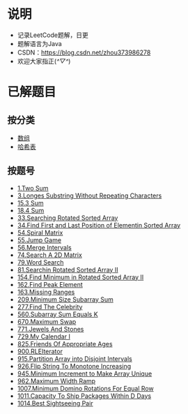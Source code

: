 # 说明 #
- 记录LeetCode题解，日更
- 题解语言为Java
- CSDN：https://blog.csdn.net/zhou373986278
- 欢迎大家指正(*^▽^*)

# 已解题目 #
## 按分类 ##
- [数组](https://github.com/JuiceZhou/Leetcode/tree/master/java/array)
- [哈希表](https://github.com/JuiceZhou/Leetcode/tree/master/java/hashmap)

## 按题号 ##
- [1.Two Sum](https://github.com/JuiceZhou/Leetcode/blob/master/java/hashmap/%241_TwoSum.java)
- [3.Longes Substring Without Repeating Characters](https://github.com/JuiceZhou/Leetcode/blob/master/java/hashmap/%243_LongesSubstringWithoutRepeatingCharacters.java)
- [15.3 Sum](https://github.com/JuiceZhou/Leetcode/blob/master/java/array/%2415_3Sum.java)
- [18.4 Sum](https://github.com/JuiceZhou/Leetcode/blob/master/java/array/%2418_4Sum.java)
- [33.Searching Rotated Sorted Array](https://github.com/JuiceZhou/Leetcode/blob/master/java/array/%2433_SearchinRotatedSortedArray.java)
- [34.Find First and Last Position of Elementin Sorted Array](https://github.com/JuiceZhou/Leetcode/blob/master/java/array/%2434_FindFirstandLastPositionofElementinSortedArray.java)
- [54.Spiral Matrix](https://github.com/JuiceZhou/Leetcode/blob/master/java/array/%2454_SpiralMatrix.java)
- [55.Jump Game](https://github.com/JuiceZhou/Leetcode/blob/master/java/array/%2455_JumpGame.java)
- [56.Merge Intervals](https://github.com/JuiceZhou/Leetcode/blob/master/java/array/%2456_MergeIntervals.java)
- [74.Search A 2D Matrix](https://github.com/JuiceZhou/Leetcode/blob/master/java/array/%2474_SearchA2DMatrix.java)
- [79.Word Search](https://github.com/JuiceZhou/Leetcode/blob/master/java/array/%2479_WordSearch.java)
- [81.Searchin Rotated Sorted Array II](https://github.com/JuiceZhou/Leetcode/blob/master/java/array/%2481_SearchinRotatedSortedArrayII.java)
- [154.Find Minimum in Rotated Sorted Array II](https://github.com/JuiceZhou/Leetcode/blob/master/java/array/%24154_FindMinimuminRotatedSortedArrayII.java)
- [162.Find Peak Element](https://github.com/JuiceZhou/Leetcode/blob/master/java/array/%24162_FindPeakElement.java)
- [163.Missing Ranges](https://github.com/JuiceZhou/Leetcode/blob/master/java/array/$163_MissingRanges.java)
- [209.Minimum Size Subarray Sum](https://github.com/JuiceZhou/Leetcode/blob/master/java/array/%24209_MinimumSizeSubarraySum.java)
- [277.Find The Celebrity](https://github.com/JuiceZhou/Leetcode/blob/master/java/array/%24277_FindTheCelebrity.java)
- [560.Subarray Sum Equals K](https://github.com/JuiceZhou/Leetcode/blob/master/java/array/%24560_SubarraySumEqualsK.java)
- [670.Maximum Swap](https://github.com/JuiceZhou/Leetcode/blob/master/java/array/%24670_MaximumSwap.java)
- [771.Jewels And Stones](https://github.com/JuiceZhou/Leetcode/blob/master/java/hashmap/%24771_JewelsAndStones.java)
- [729.My Calendar I](https://github.com/JuiceZhou/Leetcode/blob/master/java/array/%24729_MyCalendarI.java)
- [825.Friends Of Appropriate Ages](https://github.com/JuiceZhou/Leetcode/blob/master/java/array/%24825_FriendsOfAppropriateAges.java)
- [900.RLEIterator](https://github.com/JuiceZhou/Leetcode/blob/master/java/array/%24900_RLEIterator.java)
- [915.Partition Array into Disjoint Intervals](https://github.com/JuiceZhou/Leetcode/blob/master/java/array/%24915_PartitionArrayintoDisjointIntervals.java)
- [926.Flip String To Monotone Increasing](https://github.com/JuiceZhou/Leetcode/blob/master/java/array/%24926_FlipStringToMonotoneIncreasing.java)
- [945.Minimum Increment to Make Array Unique](https://github.com/JuiceZhou/Leetcode/blob/master/java/array/%24945_MinimumIncrementtoMakeArrayUnique.java)
- [962.Maximum Width Ramp](https://github.com/JuiceZhou/Leetcode/blob/master/java/array/%24962_MaximumWidthRamp.java)
- [1007.Minimum Domino Rotations For Equal Row](https://github.com/JuiceZhou/Leetcode/blob/master/java/array/%241007_MinimumDominoRotationsForEqualRow.java)
- [1011.Capacity To Ship Packages Within D Days](https://github.com/JuiceZhou/Leetcode/blob/master/java/array/%241011_CapacityToShipPackagesWithinDDays.java)
- [1014.Best Sightseeing Pair](https://github.com/JuiceZhou/Leetcode/blob/master/java/array/%241014_BestSightseeingPair.java)
